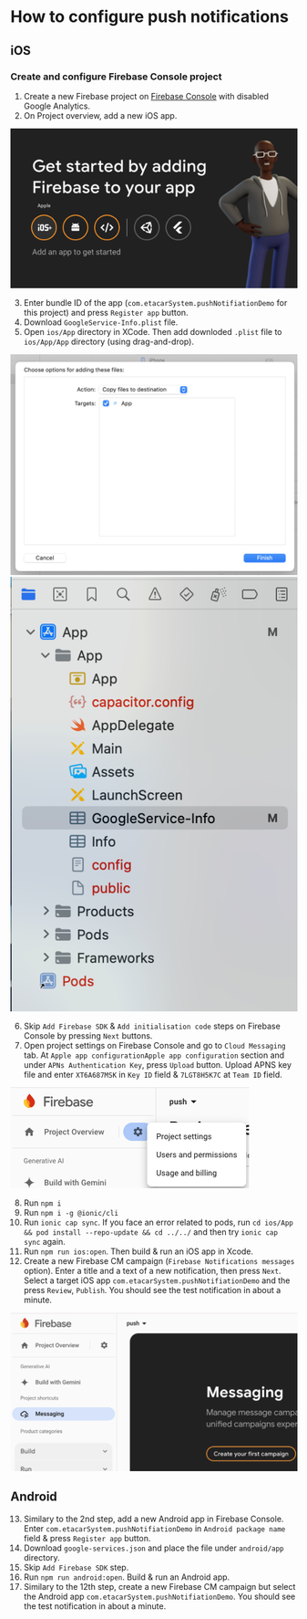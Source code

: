 # How to configure push notifications

## iOS

### Create and configure Firebase Console project
1. Create a new Firebase project on [Firebase Console](https://console.firebase.google.com/) with disabled Google Analytics.
2. On Project overview, add a new iOS app. 

![Add iOS app](docs/images/add-ios-app.png)

3. Enter bundle ID of the app (`com.etacarSystem.pushNotifiationDemo` for this project) and press `Register app` button.
4. Download `GoogleService-Info.plist` file. 
5. Open `ios/App` directory in XCode. Then add downloded `.plist` file to `ios/App/App` directory (using drag-and-drop).

![Drag-and-drop dialog](docs/images/plist-drag-and-drop.png)
![File structure when the file is added](docs/images/added-plist-file-structure.png)

6. Skip `Add Firebase SDK` & `Add initialisation code` steps on Firebase Console by pressing `Next` buttons.
7. Open project settings on Firebase Console and go to `Cloud Messaging` tab. At `Apple app configurationApple app configuration` section and under `APNs Authentication Key`, press `Upload` button. Upload APNS key file and enter `XT6A687MSK` in `Key ID` field & `7LGT8H5K7C` at `Team ID` field.

![iOS app settings on Firebase](docs/images/firebase-project-settings.png)

8. Run `npm i`
9. Run `npm i -g @ionic/cli`
10. Run `ionic cap sync`. If you face an error related to pods, run `cd ios/App && pod install --repo-update && cd ../../` and then try `ionic cap sync` again.
11. Run `npm run ios:open`. Then build & run an iOS app in Xcode.
12. Create a new Firebase CM campaign (`Firebase Notifications messages` option). Enter a title and a text of a new notification, then press `Next`. Select a target iOS app `com.etacarSystem.pushNotifiationDemo` and the press `Review`, `Publish`. You should see the test notification in about a minute. 

![Create Firebase campaign](docs/images/create-firebase-campaign.png)

## Android

13. Similary to the 2nd step, add a new Android app in Firebase Console. Enter `com.etacarSystem.pushNotifiationDemo` in `Android package name` field & press `Register app` button.
14. Download `google-services.json` and place the file under `android/app` directory.
15. Skip `Add Firebase SDK` step.
16. Run `npm run android:open`. Build & run an Android app.
17. Similary to the 12th step, create a new Firebase CM campaign but select the Android app `com.etacarSystem.pushNotifiationDemo`. You should see the test notification in about a minute. 